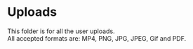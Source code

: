 # Uploads
This folder is for all the user uploads.
<br>
All accepted formats are: MP4, PNG, JPG, JPEG, Gif and PDF. 

